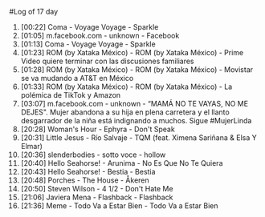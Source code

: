 #Log of 17 day

1. [00:22] Coma - Voyage Voyage - Sparkle
1. [01:05] m.facebook.com - unknown - Facebook
1. [01:13] Coma - Voyage Voyage - Sparkle
1. [01:23] ROM (by Xataka México) - ROM (by Xataka México) - Prime Video quiere terminar con las discusiones familiares
1. [01:28] ROM (by Xataka México) - ROM (by Xataka México) - Movistar se va mudando a AT&T en México
1. [01:33] ROM (by Xataka México) - ROM (by Xataka México) - La polémica de TikTok y Amazon
1. [03:07] m.facebook.com - unknown - “MAMÁ NO TE VAYAS, NO ME DEJES". Mujer abandona a su hija en plena carretera y el llanto desgarrador de la niña está indignando a muchos. Sigue #MujerLinda
1. [20:28] Woman's Hour - Ephyra - Don't Speak
1. [20:31] Little Jesus - Río Salvaje - TQM (feat. Ximena Sariñana & Elsa Y Elmar)
1. [20:36] slenderbodies - sotto voce - hollow
1. [20:40] Hello Seahorse! - Arunima - No Es Que No Te Quiera
1. [20:43] Hello Seahorse! - Bestia - Bestia
1. [20:48] Porches - The House - Åkeren
1. [20:50] Steven Wilson - 4 1/2 - Don't Hate Me
1. [21:06] Javiera Mena - Flashback - Flashback
1. [21:36] Meme - Todo Va a Estar Bien - Todo Va a Estar Bien
